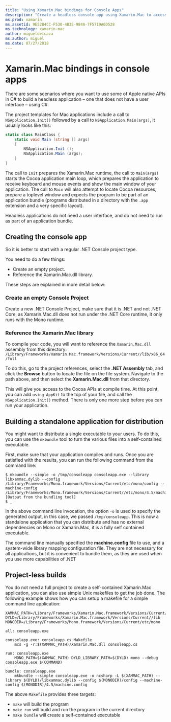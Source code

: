 ```yaml
---
title: "Using Xamarin.Mac bindings for Console Apps"
description: "Create a headless console app using Xamarin.Mac to access native macOS APIs."
ms.prod: xamarin
ms.assetid: 9E52B4CC-F530-4B3E-984A-7F5719A6D528
ms.technology: xamarin-mac
author: migueldeicaza
ms.author: miguel
ms.date: 07/27/2018
---
```

# Xamarin.Mac bindings in console apps

There are some scenarios where you want to use some of Apple native APIs in C# to build a headless application &ndash; one that does not have a user interface &ndash; using C#.

The project templates for Mac applications include a call to `NSApplication.Init()` followed by a call to `NSApplication.Main(args)`, it usually looks like this:

```csharp
static class MainClass {
    static void Main (string [] args)
    {
        NSApplication.Init ();
        NSApplication.Main (args);
    }
}
```

The call to `Init` prepares the Xamarin.Mac runtime, the call to `Main(args)` starts the Cocoa application main loop, which prepares the application to receive keyboard and mouse events and show the main window of your application.   The call to `Main` will also attempt to locate Cocoa resources, prepare a toplevel window and expects the program to be part of an application bundle (programs distributed in a directory with the `.app` extension and a very specific layout).

Headless applications do not need a user interface, and do not need to run as part of an application bundle.

## Creating the console app

So it is better to start with a regular .NET Console project type.

You need to do a few things:

- Create an empty project.
- Reference the Xamarin.Mac.dll library.

These steps are explained in more detail below:

### Create an empty Console Project

Create a new .NET Console Project, make sure that it is .NET and not .NET Core, as Xamarin.Mac.dll does not run under the .NET Core runtime, it only runs with the Mono runtime.

### Reference the Xamarin.Mac library

To compile your code, you will want to reference the `Xamarin.Mac.dll` assembly from this directory:
`/Library/Frameworks/Xamarin.Mac.framework/Versions/Current//lib/x86_64/full`

To do this, go to the project references, select the **.NET Assembly** tab, and click the **Browse** button to locate the file on the file system.  Navigate to the path above, and then select the **Xamarin.Mac.dll** from that directory.

This will give you access to the Cocoa APIs at compile time.   At this point, you can add `using AppKit` to the top of your file, and call the `NSApplication.Init()` method.   There is only one more step before you can run your application.

## Building a standalone application for distribution

You might want to distribute a single executable to your users.  To do this, you can use the `mkbundle` tool to turn the various files into a self-contained executable.

First, make sure that your application compiles and runs.   Once you are satisfied with the results, you can run the following command from the command line:

```
$ mkbundle --simple -o /tmp/consoleapp consoleapp.exe --library libxammac.dylib --config /Library/Frameworks/Mono.framework/Versions/Current/etc/mono/config --machine-config /Library/Frameworks/Mono.framework/Versions/Current//etc/mono/4.5/machine.config
[Output from the bundling tool]
$ _
```

In the above command line invocation, the option `-o` is used to specify the generated output, in this case, we passed `/tmp/consoleapp`.   This is now a standalone application that you can distribute and has no external dependencies on Mono or Xamarin.Mac, it is a fully self contained executable.

The command line manually specified the **machine.config** file to use, and a system-wide library mapping configuration file.   They are not necessary for all applications, but it is convenient to bundle them, as they are used when you use more capabilities of .NET

## Project-less builds

You do not need a full project to create a self-contained Xamarin.Mac application, you can also use simple Unix makefiles to get the job done.   The following example shows how you can setup a makefile for a simple command line application:

```
XAMMAC_PATH=/Library/Frameworks/Xamarin.Mac.framework/Versions/Current//lib/x86_64/full/
DYLD=/Library/Frameworks/Xamarin.Mac.framework/Versions/Current//lib
MONODIR=/Library/Frameworks/Mono.framework/Versions/Current/etc/mono

all: consoleapp.exe

consoelapp.exe: consoleapp.cs Makefile
    mcs -g -r:$(XAMMAC_PATH)/Xamarin.Mac.dll consoleapp.cs
    
run: consoleapp.exe
    MONO_PATH=$(XAMMAC_PATH) DYLD_LIBRARY_PATH=$(DYLD) mono --debug consoleapp.exe $(COMMAND)

bundle: consoleapp.exe
    mkbundle --simple consoleapp.exe -o ncsharp -L $(XAMMAC_PATH) --library $(DYLD)/libxammac.dylib --config $(MONODIR)/config --machine-config $(MONODIR)/4.5/machine.config
```

The above `Makefile` provides three targets:

- `make` will build the program
- `make run` will build and run the program in the current directory
- `make bundle` will create a self-contained executable

